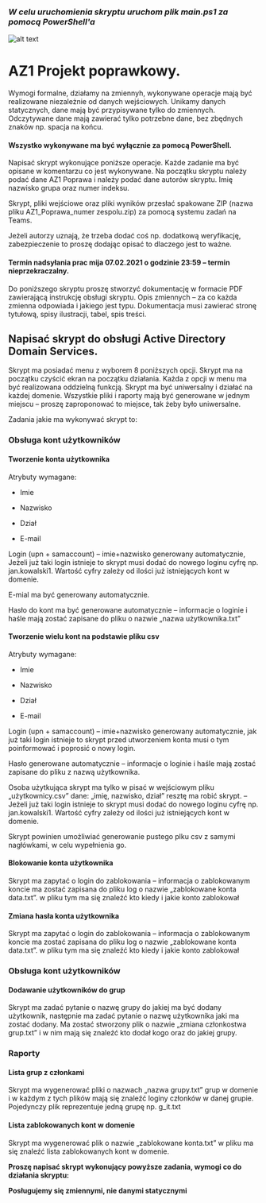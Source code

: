 ### **_W celu uruchomienia skryptu uruchom plik main.ps1 za pomocą PowerShell'a_**

![alt text](https://media.discordapp.net/attachments/708621038061092915/805191527168999514/unknown.png)

# AZ1 Projekt poprawkowy.
Wymogi formalne, działamy na zmiennyh, wykonywane operacje mają być realizowane niezależnie od danych wejściowych. Unikamy danych statycznych, dane mają być przypisywane tylko do zmiennych. Odczytywane dane mają zawierać tylko potrzebne dane, bez zbędnych znaków np. spacja na końcu.

#### Wszystko wykonywane ma być wyłącznie za pomocą PowerShell.

Napisać skrypt wykonujące poniższe operacje. Każde zadanie ma być opisane w komentarzu co jest wykonywane. Na początku skryptu należy podać dane AZ1 Poprawa i należy podać dane autorów skryptu. Imię nazwisko grupa oraz numer indeksu.

Skrypt, pliki wejściowe oraz pliki wyników przesłać spakowane ZIP (nazwa pliku AZ1_Poprawa_numer zespolu.zip) za pomocą systemu zadań na Teams.

Jeżeli autorzy uznają, że trzeba dodać coś np. dodatkową weryfikację, zabezpieczenie to proszę dodając opisać to dlaczego jest to ważne.

#### Termin nadsyłania prac mija 07.02.2021 o godzinie 23:59 – termin nieprzekraczalny.

Do poniższego skryptu proszę stworzyć dokumentację w formacie PDF zawierającą instrukcję obsługi skryptu. Opis zmiennych – za co każda zmienna odpowiada i jakiego jest typu. Dokumentacja musi zawierać stronę tytułową, spisy ilustracji, tabel, spis treści.

## Napisać skrypt do obsługi Active Directory Domain Services.
Skrypt ma posiadać menu z wyborem 8 poniższych opcji. Skrypt ma na początku czyścić ekran na początku działania. Każda z opcji w menu ma być realizowana oddzielną funkcją. Skrypt ma być uniwersalny i działać na każdej domenie. Wszystkie pliki i raporty mają być generowane w jednym miejscu – proszę zaproponować to miejsce, tak żeby było uniwersalne.

Zadania jakie ma wykonywać skrypt to:

### Obsługa kont użytkowników

#### Tworzenie konta użytkownika
   Atrybuty wymagane:
    
   * Imie
    
   * Nazwisko
    
   * Dział
    
   * E-mail
    
   Login (upn + samaccount) – imie+nazwisko generowany automatycznie, Jeżeli już taki login istnieje to skrypt musi dodać do nowego loginu cyfrę np. jan.kowalski1. Wartość cyfry zależy od ilości już istniejących kont w domenie.
    
   E-mial ma być generowany automatycznie.
    
   Hasło do kont ma być generowane automatycznie – informacje o loginie i haśle mają zostać zapisane do pliku o nazwie „nazwa użytkownika.txt”
    
#### Tworzenie wielu kont na podstawie pliku csv
   Atrybuty wymagane:
       
   * Imie
       
   * Nazwisko
       
   * Dział
       
   * E-mail
   
   Login (upn + samaccount) – imie+nazwisko generowany automatycznie, jak już taki login istnieje to skrypt przed utworzeniem konta musi o tym poinformować i poprosić o nowy login.
   
   Hasło generowane automatycznie – informacje o loginie i haśle mają zostać zapisane do pliku z nazwą użytkownika.
   
   Osoba użytkująca skrypt ma tylko w pisać w wejściowym pliku „użytkownicy.csv” dane: „imię, nazwisko, dział” resztę ma robić skrypt. – Jeżeli już taki login istnieje to skrypt musi dodać do nowego loginu cyfrę np. jan.kowalski1. Wartość cyfry zależy od ilości już istniejących kont w domenie.
   
   Skrypt powinien umożliwiać generowanie pustego plku csv z samymi nagłówkami, w celu wypełnienia go.
   
   #### Blokowanie konta użytkownika
   
   Skrypt ma zapytać o login do zablokowania – informacja o zablokowanym koncie ma zostać zapisana do pliku log o nazwie „zablokowane konta data.txt”. w pliku tym ma się znaleźć kto kiedy i jakie konto zablokował
   
   #### Zmiana hasła konta użytkownika
   
   Skrypt ma zapytać o login do zablokowania – informacja o zablokowanym koncie ma zostać zapisana do pliku log o nazwie „zablokowane konta data.txt”. w pliku tym ma się znaleźć kto kiedy i jakie konto zablokował
   
   ### Obsługa kont użytkowników
   
   #### Dodawanie użytkowników do grup
   
   Skrypt ma zadać pytanie o nazwę grupy do jakiej ma być dodany użytkownik, następnie ma zadać pytanie o nazwę użytkownika jaki ma zostać dodany. Ma zostać stworzony plik o nazwie „zmiana członkostwa grup.txt” i w nim mają się znaleźć kto dodał kogo oraz do jakiej grupy.
   
   ### Raporty
   
   #### Lista grup z członkami
   
   Skrypt ma wygenerować pliki o nazwach „nazwa grupy.txt” grup w domenie i w każdym z tych plików mają się znaleźć loginy członków w danej grupie. Pojedynczy plik reprezentuje jedną grupę np. g_it.txt
   
   #### Lista zablokowanych kont w domenie
   
   Skrypt ma wygenerować plik o nazwie „zablokowane konta.txt” w pliku ma się znaleźć lista zablokowanych kont w domenie.
   
   **Proszę napisać skrypt wykonujący powyższe zadania, wymogi co do działania skryptu:**
   
   **Posługujemy się zmiennymi, nie danymi statycznymi**
